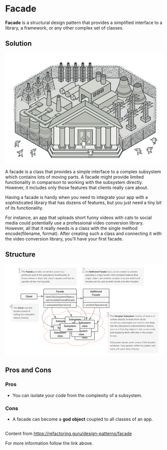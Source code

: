 
# Facade

**Facade** is a structural design pattern that provides a simplified interface to a library, a framework, or any other complex set of classes.

## Solution

![](https://github.com/Venfurge/DesignPatterns/blob/Facade/images/Facade_diagram_2.png?raw=true)

A facade is a class that provides a simple interface to a complex subsystem which contains lots of moving parts. A facade might provide limited functionality in comparison to working with the subsystem directly. However, it includes only those features that clients really care about.

Having a facade is handy when you need to integrate your app with a sophisticated library that has dozens of features, but you just need a tiny bit of its functionality.

For instance, an app that uploads short funny videos with cats to social media could potentially use a professional video conversion library. However, all that it really needs is a class with the single method encode(filename, format). After creating such a class and connecting it with the video conversion library, you’ll have your first facade.

## Structure

![](https://github.com/Venfurge/DesignPatterns/blob/Facade/images/Facade_diagram.png?raw=true)

## Pros and Cons

### Pros
 - You can isolate your code from the complexity of a subsystem.
 ### Cons
 - A facade can become a **god object** coupled to all classes of an app.

 ##
 Content from https://refactoring.guru/design-patterns/facade

 For more information follow the link above.
